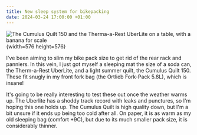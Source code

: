 ```yaml
---
title: New sleep system for bikepacking
date: 2024-03-24 17:00:00 +01:00
---
```


![The Cumulus Quilt 150 and the Therma-a-Rest UberLite on a table, with a banana for scale](/media/2024-03/new-bikepacking-sleep-system/IMG_5233.jpg){width=576 height=576}

I've been aiming to slim my bike pack size to get rid of the rear rack and panniers.
In this vein, I just got myself a sleeping mat the size of a soda can, the Therm-a-Rest UberLite, and a light summer quilt, the Cumulus Quilt 150.
These fit snugly in my front fork bag (the Ortlieb Fork-Pack 5.8L), which is insane!

It's going to be really interesting to test these out once the weather warms up.
The Uberlite has a shoddy track record with leaks and punctures, so I'm hoping this one holds up.
The Cumulus Quilt is high quality down, but I'm a bit unsure if it ends up being too cold after all.
On paper, it is as warm as my old sleeping bag (comfort +9C), but due to its much smaller pack size, it is considerably thinner.
